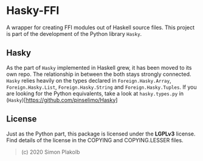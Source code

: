 # Hasky-FFI

A wrapper for creating FFI modules out of Haskell source files. This project is part of the development of the Python library ```Hasky```.

## Hasky

As the part of ```Hasky``` implemented in Haskell grew, it has been moved to its own repo. The relationship in between the both stays strongly connected.
```Hasky``` relies heavily on the types declared in ```Foreign.Hasky.Array```, ```Foreign.Hasky.List```, ```Foreign.Hasky.String``` and ```Foreign.Hasky.Tuples```.
If you are looking for the Python equivalents, take a look at ```hasky.types.py``` in (```Hasky```)[https://github.com/pinselimo/Hasky]

## License

Just as the Python part, this package is licensed under the **LGPLv3** license. Find details of the license in the COPYING and COPYING.LESSER files.

>(c) 2020 Simon Plakolb

